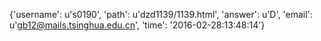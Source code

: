 {'username': u's0190', 'path': u'dzd1139/1139.html', 'answer': u'D', 'email': u'gb12@mails.tsinghua.edu.cn', 'time': '2016-02-28:13:48:14'}